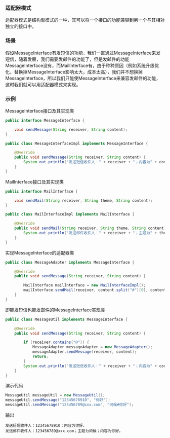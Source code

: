 ### 适配器模式

适配器模式是结构型模式的一种，其可以将一个接口的功能兼容到另一个与其相对独立的接口中。 

### 场景

假设MessageInterface有发短信的功能，我们一直通过MessageInterface来发短信，随着发展，我们需要发邮件的功能了，但是发邮件的功能MessageInterface没有，而MailInterface有，由于种种原因（例如系统升级优化，替换掉MessageInterface影响太大，成本太高），我们并不想换掉MessageInterface，所以我们只能使MessageInterface来兼容发邮件的功能，这时我们就可以用适配器模式来实现。

### 示例

MessageInterface接口及其实现类

``` java
public interface MessageInterface {

    void sendMessage(String receiver, String content);
}
```

``` java
public class MessageInterfaceImpl implements MessageInterface {

    @Override
    public void sendMessage(String receiver, String content) {
        System.out.println("发送短信收件人：" + receiver + "；内容为" + content + "。");
    }
}
```

MailInterface接口及其实现类

``` java
public interface MailInterface {

    void sendMail(String receiver, String theme, String content);
}
```

``` java
public class MailInterfaceImpl implements MailInterface {

    @Override
    public void sendMail(String receiver, String theme, String content) {
        System.out.println("发送邮件收件人：" + receiver + "；主题为" + theme + "；内容为" + content + "。");
    }
}
```

实现MessageInterface的适配器类

``` java
public class MessageAdapter implements MessageInterface {

    @Override
    public void sendMessage(String receiver, String content) {

        MailInterface mailInterface = new MailInterfaceImpl();
        mailInterface.sendMail(receiver, content.split("#")[0], content.split("#")[1]);
    }
}
```

即能发短信也能发邮件的MessageInterface实现类

``` java
public class MessageUtil implements MessageInterface {

    @Override
    public void sendMessage(String receiver, String content) {

        if (receiver.contains("@")) {
            MessageAdapter messageAdapter = new MessageAdapter();
            messageAdapter.sendMessage(receiver, content);
            return;
        }
        System.out.println("发送短信收件人：" + receiver + "；内容为" + content + "。");
    }
}
```

演示代码

``` java
MessageUtil messageUtil = new MessageUtil();
messageUtil.sendMessage("12345678910", "你好");
messageUtil.sendMessage("123456789@xxx.com", "问候#你好");
```

输出

``` text
发送短信收件人：12345678910；内容为你好。
发送邮件收件人：123456789@xxx.com；主题为问候；内容为你好。
```

